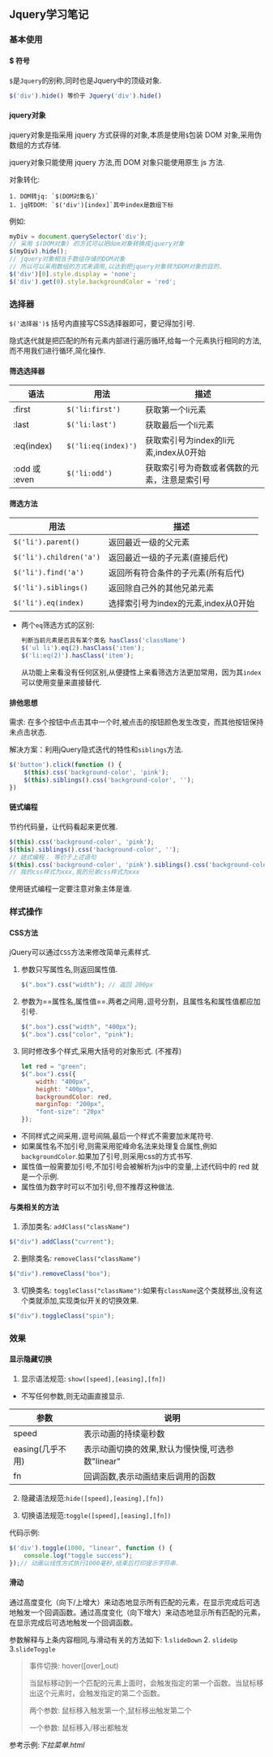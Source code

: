 ## Jquery学习笔记

### 基本使用

#### $ 符号

`$`是`Jquery`的别称,同时也是Jquery中的顶级对象.

```js
$('div').hide() 等价于 Jquery('div').hide()
```

#### jquery对象

jquery对象是指采用 jquery 方式获得的对象,本质是使用`$`包装 DOM 对象,采用伪数组的方式存储.

jquery对象只能使用 jquery 方法,而 DOM 对象只能使用原生 js 方法.

对象转化:

	1. DOM转jq: `$(DOM对象名)`
	1. jq转DOM: `$('div')[index]`其中index是数组下标

例如:

```js
myDiv = document.querySelector('div');
// 采用 $(DOM对象) 的方式可以把dom对象转换成jquery对象
$(myDiv).hide();
// jquery对象相当于数组存储的DOM对象
// 所以可以采用数组的方式来调用,以达到把jquery对象转为DOM对象的目的.
$('div')[0].style.display = 'none';
$('div').get(0).style.backgroundColor = 'red';
```

### 选择器

`$('选择器')$` 括号内直接写CSS选择器即可，要记得加引号.

隐式迭代就是把匹配的所有元素内部进行遍历循环,给每一个元素执行相同的方法,而不用我们进行循环,简化操作.

#### 筛选选择器

| 语法          | 用法                | 描述                                         |
| ------------- | ------------------- | -------------------------------------------- |
| :first        | `$('li:first')`     | 获取第一个li元素                             |
| :last         | `$('li:last')`      | 获取最后一个li元素                           |
| :eq(index)    | `$('li:eq(index)')` | 获取索引号为index的li元素,index从0开始       |
| :odd 或 :even | `$('li:odd')`       | 获取索引号为奇数或者偶数的元素，注意是索引号 |

#### 筛选方法

| 用法                    | 描述                                 |
| ----------------------- | ------------------------------------ |
| `$('li').parent()`      | 返回最近一级的父元素                 |
| `$('li').children('a')` | 返回最近一级的子元素(直接后代)       |
| `$('li').find('a')`     | 返回所有符合条件的子元素(所有后代)   |
| `$('li').siblings()`    | 返回除自己外的其他兄弟元素           |
| `$('li').eq(index)`     | 选择索引号为index的元素,index从0开始 |

+ 两个`eq`筛选方式的区别:

  ```js
  判断当前元素是否具有某个类名 hasClass('className')
  $('ul li').eq(2).hasClass('item');
  $('li:eq(2)').hasClass('item');
  ```

  从功能上来看没有任何区别,从便捷性上来看筛选方法更加常用，因为其`index`可以使用变量来直接替代.

#### 排他思想

需求: 在多个按钮中点击其中一个时,被点击的按钮颜色发生改变，而其他按钮保持未点击状态.

解决方案：利用jQuery隐式迭代的特性和`siblings`方法.

```js
$('button').click(function () {
    $(this).css('background-color', 'pink');
    $(this).siblings().css('background-color', '');
})
```

#### 链式编程

节约代码量，让代码看起来更优雅.

```js
$(this).css('background-color', 'pink');
$(this).siblings().css('background-color', '');
// 链式编程： 等价于上述语句
$(this).css('background-color', 'pink').siblings().css('background-color', '');
// 我的css样式为xxx,我的兄弟css样式为xxx
```

使用链式编程一定要注意对象主体是谁.

### 样式操作

#### CSS方法

jQuery可以通过`CSS`方法来修改简单元素样式.

1. 参数只写属性名,则返回属性值.

   ```js
   $(".box").css("width"); // 返回 200px
   ```

2. 参数为==属性名,属性值==.两者之间用`,`逗号分割，且属性名和属性值都应加引号.

   ```js
   $(".box").css("width", "400px");
   $(".box").css("color", "pink");
   ```

3. 同时修改多个样式,采用大括号的对象形式. (不推荐)

   ```js
   let red = "green";
   $(".box").css({
       width: "400px",
       height: "400px",
       backgroundColor: red,
       marginTop: "200px",
       "font-size": "20px"
   });
   ```

+ 不同样式之间采用`,`逗号间隔,最后一个样式不需要加末尾符号.
+ 如果属性名不加引号,则需采用驼峰命名法来处理复合属性,例如`backgroundColor`.如果加了引号,则采用css的方式书写.
+ 属性值一般需要加引号,不加引号会被解析为js中的变量,上述代码中的 red 就是一个示例.
+ 属性值为数字时可以不加引号,但不推荐这种做法.

#### 与类相关的方法

1. 添加类名: `addClass("className")`

```js
$("div").addClass("current");
```

2. 删除类名: `removeClass("className")`

```js
$("div").removeClass("box");
```

3. 切换类名: `toggleClass("className")`:如果有`className`这个类就移出,没有这个类就添加,实现类似开关的切换效果.

```js
$("div").toggleClass("spin");
```

### 效果

#### 显示隐藏切换

1. 显示语法规范: `show([speed],[easing],[fn])`

+ 不写任何参数,则无动画直接显示.

| 参数             | 说明                                             |
| ---------------- | ------------------------------------------------ |
| speed            | 表示动画的持续毫秒数                             |
| easing(几乎不用) | 表示动画切换的效果,默认为慢快慢,可选参数"linear" |
| fn               | 回调函数,表示动画结束后调用的函数                |

2. 隐藏语法规范:`hide([speed],[easing],[fn])`

3. 切换语法规范:`toggle([speed],[easing],[fn])`

代码示例:

```js
$('div').toggle(1000, "linear", function () {
    console.log("toggle success");
});// 动画以线性方式执行1000毫秒,结束后打印提示字符串.
```

#### 滑动

通过高度变化（向下/上增大）来动态地显示所有匹配的元素，在显示完成后可选地触发一个回调函数。通过高度变化（向下增大）来动态地显示所有匹配的元素，在显示完成后可选地触发一个回调函数。

参数解释与上条内容相同,与滑动有关的方法如下: 1.`slideDown` 2. `slideUp` 3.`slideToggle`

> 事件切换:  hover([over],out) 
>
> 当鼠标移动到一个匹配的元素上面时，会触发指定的第一个函数。当鼠标移出这个元素时，会触发指定的第二个函数。
>
> 两个参数: 鼠标移入触发第一个,鼠标移出触发第二个
>
> 一个参数: 鼠标移入/移出都触发

参考示例:*下拉菜单.html*